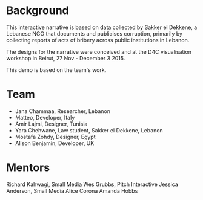 # Background 

This interactive narrative is based on data collected by Sakker el Dekkene, a Lebanese NGO that documents and publicises corruption, primarily by collecting reports of acts of bribery across public institutions in Lebanon. 

The designs for the narrative were conceived and at the D4C visualisation workshop in Beirut, 27 Nov - December 3 2015.

This demo is based on the team's work. 

# Team 
* Jana Chammaa, Researcher, Lebanon
* Matteo, Developer, Italy
* Amir Lajmi, Designer, Tunisia
* Yara Chehwane, Law student, Sakker el Dekkene, Lebanon
* Mostafa Zohdy, Designer, Egypt
* Alison Benjamin, Developer, UK

# Mentors
Richard Kahwagi, Small Media
Wes Grubbs, Pitch Interactive
Jessica Anderson, Small Media
Alice Corona
Amanda Hobbs


